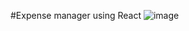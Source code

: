 #Expense manager using React
![image](https://user-images.githubusercontent.com/79373077/195537741-a8dd11f9-ce19-45a7-b0b3-0ca976dafe3a.png)
